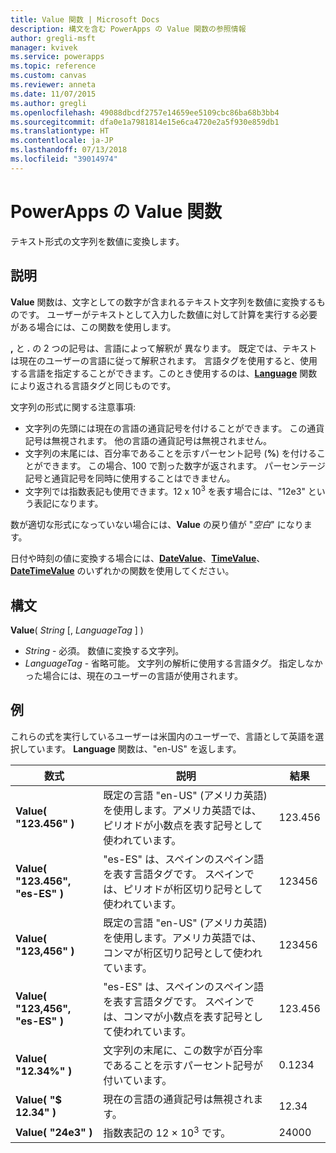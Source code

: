 ```yaml
---
title: Value 関数 | Microsoft Docs
description: 構文を含む PowerApps の Value 関数の参照情報
author: gregli-msft
manager: kvivek
ms.service: powerapps
ms.topic: reference
ms.custom: canvas
ms.reviewer: anneta
ms.date: 11/07/2015
ms.author: gregli
ms.openlocfilehash: 49088dbcdf2757e14659ee5109cbc86ba68b3bb4
ms.sourcegitcommit: dfa0e1a7981814e15e6ca4720e2a5f930e859db1
ms.translationtype: HT
ms.contentlocale: ja-JP
ms.lasthandoff: 07/13/2018
ms.locfileid: "39014974"
---
```

# <a name="value-function-in-powerapps"></a>PowerApps の Value 関数
テキスト形式の文字列を数値に変換します。

## <a name="description"></a>説明
**Value** 関数は、文字としての数字が含まれるテキスト文字列を数値に変換するものです。 ユーザーがテキストとして入力した数値に対して計算を実行する必要がある場合には、この関数を使用します。

**,** と **.** の 2 つの記号は、言語によって解釈が 異なります。  既定では、テキストは現在のユーザーの言語に従って解釈されます。  言語タグを使用すると、使用する言語を指定することができます。このとき使用するのは、**[Language](function-language.md)** 関数により返される言語タグと同じものです。

文字列の形式に関する注意事項:

* 文字列の先頭には現在の言語の通貨記号を付けることができます。  この通貨記号は無視されます。  他の言語の通貨記号は無視されません。
* 文字列の末尾には、百分率であることを示すパーセント記号 (**%**) を付けることができます。  この場合、100 で割った数字が返されます。  パーセンテージ記号と通貨記号を同時に使用することはできません。
* 文字列では指数表記も使用できます。12 x 10<sup>3</sup> を表す場合には、"12e3" という表記になります。

数が適切な形式になっていない場合には、**Value** の戻り値が "*空白*" になります。

日付や時刻の値に変換する場合には、[**DateValue**](function-datevalue-timevalue.md)、[**TimeValue**](function-datevalue-timevalue.md)、[**DateTimeValue**](function-datevalue-timevalue.md) のいずれかの関数を使用してください。

## <a name="syntax"></a>構文
**Value**( *String* [, *LanguageTag* ] )

* *String* - 必須。 数値に変換する文字列。
* *LanguageTag* - 省略可能。  文字列の解析に使用する言語タグ。  指定しなかった場合には、現在のユーザーの言語が使用されます。

## <a name="examples"></a>例
これらの式を実行しているユーザーは米国内のユーザーで、言語として英語を選択しています。  **Language** 関数は、"en-US" を返します。

| 数式 | 説明 | 結果 |
| --- | --- | --- |
| **Value( "123.456" )** |既定の言語 "en-US" (アメリカ英語) を使用します。アメリカ英語では、ピリオドが小数点を表す記号として使われています。 |123.456 |
| **Value( "123.456", "es-ES" )** |"es-ES" は、スペインのスペイン語を表す言語タグです。  スペインでは、ピリオドが桁区切り記号として使われています。 |123456 |
| **Value( "123,456" )** |既定の言語 "en-US" (アメリカ英語) を使用します。アメリカ英語では、コンマが桁区切り記号として使われています。 |123456 |
| **Value( "123,456", "es-ES" )** |"es-ES" は、スペインのスペイン語を表す言語タグです。  スペインでは、コンマが小数点を表す記号として使われています。 |123.456 |
| **Value( "12.34%" )** |文字列の末尾に、この数字が百分率であることを示すパーセント記号が付いています。 |0.1234 |
| **Value( "$ 12.34" )** |現在の言語の通貨記号は無視されます。 |12.34 |
| **Value( "24e3" )** |指数表記の 12 × 10<sup>3</sup> です。 |24000 |

